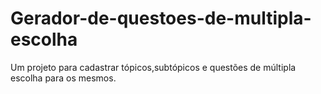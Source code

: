 # Gerador-de-questoes-de-multipla-escolha
Um projeto para cadastrar tópicos,subtópicos e questões de múltipla escolha para os mesmos.
